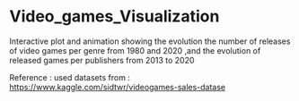 # Video_games_Visualization
Interactive plot and animation showing the evolution the number of releases of video games per genre  from 1980 and 2020 ,and the evolution of released games per publishers from 2013 to 2020

Reference :
used datasets from :  https://www.kaggle.com/sidtwr/videogames-sales-datase
